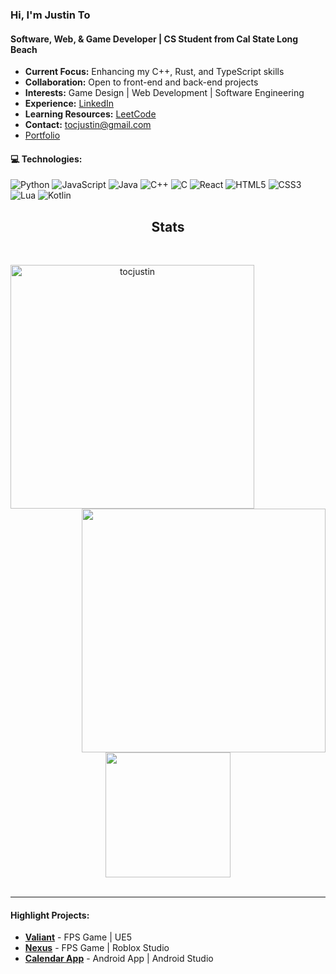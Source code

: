 ### Hi, I'm Justin To
#### Software, Web, & Game Developer | CS Student from Cal State Long Beach

- **Current Focus:** Enhancing my C++, Rust, and TypeScript skills
- **Collaboration:** Open to front-end and back-end projects
- **Interests:** Game Design | Web Development | Software Engineering
- **Experience:** [LinkedIn](https://www.linkedin.com/in/tojustin/)
- **Learning Resources:** [LeetCode](https://leetcode.com/tocjustin/)
- **Contact:** tocjustin@gmail.com
- [Portfolio](https://www.justinto.dev)

#### 💻 Technologies:
![Python](https://img.shields.io/badge/-Python-3776AB?style=flat-square&logo=Python&logoColor=white)
![JavaScript](https://img.shields.io/badge/-JavaScript-F7DF1E?style=flat-square&logo=javascript&logoColor=black)
![Java](https://img.shields.io/badge/-Java-007396?style=flat-square&logo=java&logoColor=white)
![C++](https://img.shields.io/badge/-C++-00599C?style=flat-square&logo=cplusplus&logoColor=white)
![C](https://img.shields.io/badge/-C-A8B9CC?style=flat-square&logo=c&logoColor=white)
![React](https://img.shields.io/badge/-React-61DAFB?style=flat-square&logo=react&logoColor=black)
![HTML5](https://img.shields.io/badge/-HTML5-E34F26?style=flat-square&logo=html5&logoColor=white)
![CSS3](https://img.shields.io/badge/-CSS3-1572B6?style=flat-square&logo=css3&logoColor=white)
![Lua](https://img.shields.io/badge/-Lua-2C2D72?style=flat-square&logo=lua&logoColor=white)
![Kotlin](https://img.shields.io/badge/-Kotlin-7F52FF?style=flat-square&logo=kotlin&logoColor=white)

<h2 align="center"> Stats </h2>
<br>
<p align=center>
  <div align=center>
    <a href="https://github.com/denvercoder1/github-readme-streak-stats" title="Go to Source">
      <img align="left" width=390 src="https://streak-stats.demolab.com/?user=tocjustin&theme=react&border=61dafb&hide_border=true" alt="tocjustin" />
    </a>
    <a href="https://github.com/tocjustin/github-readme-stats" title="Go to Source">
      <img align="right" width=390 src="https://github-readme-stats.vercel.app/api?username=tocjustin&show_icons=true&theme=react&border_color=61dafb&hide_border=true" />
    </a>
  </div>
  <br><br><br><br><br><br><br><br><br>
  <div align=center>
    <a href="https://github.com/tocjustin/github-readme-stats">
      <img height=200 align="center" src="https://github-readme-stats.vercel.app/api/top-langs/?username=tocjustin&title_color=61dafb&text_color=ffffff&icon_color=61dafb&bg_color=20232a&langs_count=8&layout=compact&border_color=61dafb&hide_border=true&size_weight=0.5&count_weight=0.5" />
    </a>
  </div>
  <br>
</p>

---

#### Highlight Projects:
- **[Valiant](https://store.steampowered.com/app/2468650/Valiant/)** - FPS Game | UE5
- **[Nexus](https://www.roblox.com/games/9818210203/Nexus)** - FPS Game | Roblox Studio
- **[Calendar App](https://github.com/tocjustin/CalendarApp)** - Android App | Android Studio
